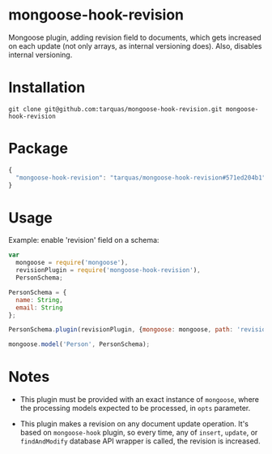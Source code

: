 # mongoose-hook-revision
Mongoose plugin, adding revision field to documents, which gets increased on each update (not only arrays, as internal versioning does). Also, disables internal versioning.

# Installation
```shell
git clone git@github.com:tarquas/mongoose-hook-revision.git mongoose-hook-revision
```

# Package
```js
{
  "mongoose-hook-revision": "tarquas/mongoose-hook-revision#571ed204b1"
}
```

# Usage

Example: enable 'revision' field on a schema:

```js
var
  mongoose = require('mongoose'),
  revisionPlugin = require('mongoose-hook-revision'),
  PersonSchema;

PersonSchema = {
  name: String,
  email: String
};

PersonSchema.plugin(revisionPlugin, {mongoose: mongoose, path: 'revision'});

mongoose.model('Person', PersonSchema);
```

# Notes

* This plugin must be provided with an exact instance of `mongoose`, where the processing models expected to be processed, in `opts` parameter.

* This plugin makes a revision on any document update operation. It's based on `mongoose-hook` plugin, so every time, any of `insert`, `update`, or `findAndModify` database API wrapper is called, the revision is increased.
